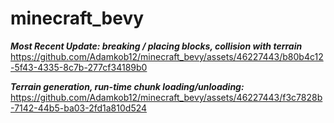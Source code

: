 # minecraft_bevy
***Most Recent Update: breaking / placing blocks, collision with terrain***
https://github.com/Adamkob12/minecraft_bevy/assets/46227443/b80b4c12-5f43-4335-8c7b-277cf34189b0

***Terrain generation, run-time chunk loading/unloading:***
https://github.com/Adamkob12/minecraft_bevy/assets/46227443/f3c7828b-7142-44b5-ba03-2fd1a810d524

